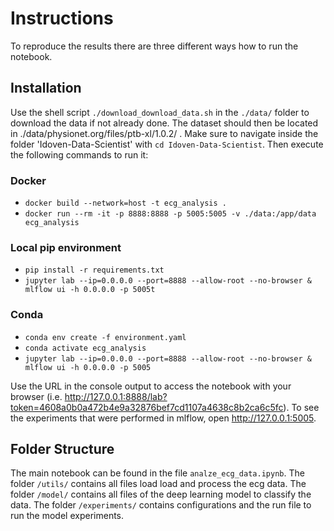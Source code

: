 # Instructions
To reproduce the results there are three different ways how to run the notebook.

## Installation
Use the shell script `./download_download_data.sh` in the `./data/` folder to download the data if not already done.
The dataset should then be located in ./data/physionet.org/files/ptb-xl/1.0.2/ .
Make sure to navigate inside the folder 'Idoven-Data-Scientist' with 
`cd Idoven-Data-Scientist`. Then execute the following commands to run it:

### Docker
* `docker build --network=host -t ecg_analysis .`
* `docker run --rm -it -p 8888:8888 -p 5005:5005 -v ./data:/app/data ecg_analysis`

### Local pip environment
* `pip install -r requirements.txt`
* `jupyter lab --ip=0.0.0.0 --port=8888 --allow-root --no-browser & mlflow ui -h 0.0.0.0 -p 5005t`

### Conda
* `conda env create -f environment.yaml`
* `conda activate ecg_analysis`
* `jupyter lab --ip=0.0.0.0 --port=8888 --allow-root --no-browser & mlflow ui -h 0.0.0.0 -p 5005`

Use the URL in the console output to access the notebook with your browser 
(i.e. http://127.0.0.1:8888/lab?token=4608a0b0a472b4e9a32876bef7cd1107a4638c8b2ca6c5fc).
To see the experiments that were performed in mlflow, open http://127.0.0.1:5005.

## Folder Structure
The main notebook can be found in the file `analze_ecg_data.ipynb`.
The folder `/utils/` contains all files load load and process the ecg data.
The folder `/model/` contains all files of the deep learning model to classify the data.
The folder `/experiments/` contains configurations and the run file to run the model experiments.
